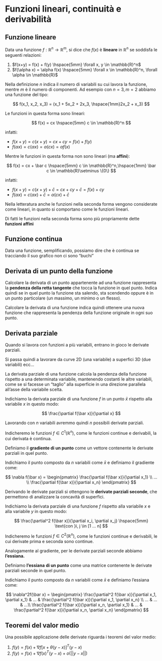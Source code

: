 ﻿# Funzioni lineari, continuità e derivabilità

## Funzione lineare

Data una funzione $f: \mathbb{R}^n \rightarrow \mathbb{R}^m$, si dice che $f(x)$ è **lineare** in $\mathbb{R}^n$ se soddisfa le seguenti relazioni:

1. $f(x+y) = f(x) + f(y) \hspace{5mm} \forall x, y \in \mathbb{R}^n$ 
2. $f(\alpha x) = \alpha f(x) \hspace{5mm} \forall x \in \mathbb{R}^n, \forall \alpha \in \mathbb{R}$

Nella definizione $n$ indica il numero di variabili su cui lavora la funzione, mentre $m$ è il numero di componenti. Ad esempio con $n=3, m=2$ abbiamo una funzione del tipo:

$$
f(x_1, x_2, x_3) = (x_1 + 5x_2 + 2x_3, \hspace{1mm}2x_2 + x_3)
$$

Le funzioni in questa forma sono lineari:

$$
f(x) = cx \hspace{5mm} c \in \mathbb{R}^n
$$

infatti:

- $f(x + y) = c(x + y) = cx + cy = f(x) + f(y)$
- $f(\alpha x) = c(\alpha x) = \alpha(c x) = \alpha f(x)$

Mentre le funzioni in questa forma non sono lineari (ma **affini**):

$$
f(x) = cx + \bar c \hspace{5mm} c \in \mathbb{R}^n,\hspace{1mm} \bar c \in \mathbb{R}\setminus \{0\}
$$

infatti:

- $f(x + y) = c(x + y) + \bar c = cx + cy + \bar c = f(x) + cy$
- $f(\alpha x) = c(\alpha x) + \bar c = \alpha(c x) + \bar c$

Nella letteratura anche le funzioni nella seconda forma vengono considerate come lineari, in quanto si comportano come le funzioni lineari. 

Di fatti le funzioni nella seconda forma sono più propriamente dette **funzioni affini**

## Funzione continua

Data una funzione, semplificando, possiamo dire che è continua se tracciando il suo grafico non ci sono “buchi”

## Derivata di un punto della funzione

Calcolare la derivata di un punto appartenente ad una funzione rappresenta la **pendenza della retta tangente** che tocca la funzione in quel punto. Indica quindi se in quel punto la funzione sta salendo, sta scendendo oppure è in un punto particolare (un massimo, un minimo o un flesso).

Calcolare la derivata di una funzione indica quindi ottenere una nuova funzione che rappresenta la  pendenza della funzione originale in ogni suo punto.

## Derivata parziale

Quando si lavora con funzioni a più variabili, entrano in gioco le derivate parziali.

Si passa quindi a lavorare da curve 2D (una variabile) a superfici 3D (due variabili) ecc…

La derivata parziale di una funzione calcola la pendenza della funzione rispetto a una determinata variabile, mantenendo costanti le altre variabili, come se si facesse un “taglio” alla superficie in una direzione parallela all’asse della variabile scelta.

Indichiamo la derivata parziale di una funzione $f$ in un punto $\bar x$ rispetto alla variabile $x$ in questo modo:

$$
\frac{\partial f(\bar x)}{\partial x}
$$

Lavorando con $n$ variabili avremmo quindi $n$ possibili derivate parziali.

Indicheremo le funzioni $f \in C^1(\mathbb{R}^n)$, come le funzioni continue e derivabili, la cui derivata è continua.

Definiamo il **gradiente di un punto** come un vettore contenente le derivate parziali in quel punto.

Indichiamo il punto composto da $n$ variabili come $\bar x$ e definiamo il gradiente come:

$$
\nabla f(\bar x) = \begin{pmatrix}
\frac{\partial f(\bar x)}{\partial x_1} \\
... \\
\frac{\partial f(\bar x)}{\partial x_n}
\end{pmatrix}
$$

Derivando le derivate parziali si ottengono le **derivate parziali seconde**, che permettono di analizzare la concavità di superfici.

Indichiamo la derivata parziale di una funzione $f$ rispetto alla variabile $x$ e alla variabile $y$ in questo modo:

$$
\frac{\partial^2 f(\bar x)}{\partial x_i, \partial x_j} \hspace{5mm} \text{con }i, j \in [1 ... n]
$$

Indicheremo le funzioni $f \in C^2(\mathbb{R}^n)$, come le funzioni continue e derivabili, le cui derivate prima e seconda sono continue.

Analogamente al gradiente, per le derivate parziali seconde abbiamo **l’essiana.**

Definiamo **l’essiana** **di un punto** come una matrice contenente le derivate parziali seconde in quel punto.

Indichiamo il punto composto da $n$ variabili come $\bar x$ e definiamo l’essiana come:

$$
\nabla^2f(\bar x) = \begin{pmatrix}
\frac{\partial^2 f(\bar x)}{\partial x_1, \partial x_1} & ... & \frac{\partial^2 f(\bar x)}{\partial x_1, \partial x_n} \\
... & ... & ...\\
\frac{\partial^2 f(\bar x)}{\partial x_n, \partial x_1} & ... & \frac{\partial^2 f(\bar x)}{\partial x_n, \partial x_n}
\end{pmatrix}
$$

## Teoremi del valor medio

Una possibile applicazione delle derivate riguarda i teoremi del valor medio:

1. $f(y) = f(x) + \nabla f[x + \theta(y-x)]^T (y-x)$
2. $f(y) = f(x) + \nabla f(x)^T (y-x ) + o(||y-x||)$
